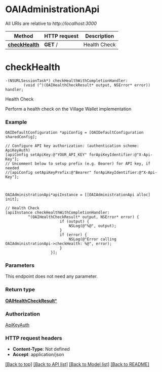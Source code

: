 # OAIAdministrationApi

All URIs are relative to *http://localhost:3000*

Method | HTTP request | Description
------------- | ------------- | -------------
[**checkHealth**](OAIAdministrationApi.md#checkhealth) | **GET** / | Health Check


# **checkHealth**
```objc
-(NSURLSessionTask*) checkHealthWithCompletionHandler: 
        (void (^)(OAIHealthCheckResult* output, NSError* error)) handler;
```

Health Check

Perform a health check on the Village Wallet implementation

### Example 
```objc
OAIDefaultConfiguration *apiConfig = [OAIDefaultConfiguration sharedConfig];

// Configure API key authorization: (authentication scheme: ApiKeyAuth)
[apiConfig setApiKey:@"YOUR_API_KEY" forApiKeyIdentifier:@"X-Api-Key"];
// Uncomment below to setup prefix (e.g. Bearer) for API key, if needed
//[apiConfig setApiKeyPrefix:@"Bearer" forApiKeyIdentifier:@"X-Api-Key"];



OAIAdministrationApi*apiInstance = [[OAIAdministrationApi alloc] init];

// Health Check
[apiInstance checkHealthWithCompletionHandler: 
          ^(OAIHealthCheckResult* output, NSError* error) {
                        if (output) {
                            NSLog(@"%@", output);
                        }
                        if (error) {
                            NSLog(@"Error calling OAIAdministrationApi->checkHealth: %@", error);
                        }
                    }];
```

### Parameters
This endpoint does not need any parameter.

### Return type

[**OAIHealthCheckResult***](OAIHealthCheckResult.md)

### Authorization

[ApiKeyAuth](../README.md#ApiKeyAuth)

### HTTP request headers

 - **Content-Type**: Not defined
 - **Accept**: application/json

[[Back to top]](#) [[Back to API list]](../README.md#documentation-for-api-endpoints) [[Back to Model list]](../README.md#documentation-for-models) [[Back to README]](../README.md)

